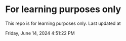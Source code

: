 # For learning purposes only
This repo is for learning purposes only.
Last updated at

Friday, June 14, 2024 4:51:22 PM

